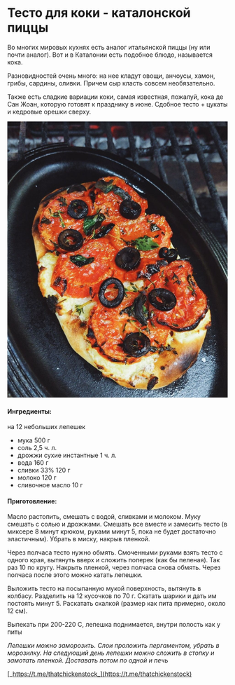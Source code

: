 # Тесто для коки - каталонской пиццы

Во многих мировых кухнях есть аналог итальянской пиццы \(ну или почти аналог\). Вот и в Каталонии есть подобное блюдо, называется кока.

Разновидностей очень много: на нее кладут овощи, анчоусы, хамон, грибы, сардины, оливки. Причем сыр класть совсем необязательно.

Также есть сладкие вариации коки, самая известная, пожалуй, кока де Сан Жоан, которую готовят к празднику в июне. Сдобное тесто + цукаты и кедровые орешки сверху.

![](../../pics/0ea32ba3-261e-4808-bb49-653387a5ba0f.jpg)

#### Ингредиенты:

на 12 небольших лепешек

* мука 500 г 
* соль 2,5 ч. л. 
* дрожжи сухие инстантные 1 ч. л. 
* вода 160 г 
* сливки 33% 120 г 
* молоко 120 г 
* сливочное масло 10 г

#### Приготовление:

Масло растопить, смешать с водой, сливками и молоком. Муку смешать с солью и дрожжами. Смешать все вместе и замесить тесто \(в миксере 8 минут крюком, руками минут 5, пока не будет достаточно эластичным\). Убрать в миску, накрыв пленкой. 

Через полчаса тесто нужно обмять. Смоченными руками взять тесто с одного края, вытянуть вверх и сложить поперек \(как бы пеленая\). Так раз 10 по кругу. Накрыть пленкой, через полчаса снова обмять. Через полчаса после этого можно катать лепешки.

Выложить тесто на посыпанную мукой поверхность, вытянуть в колбасу. Разделить на 12 кусочков по 70 г. Скатать шарики и дать им постоять минут 5. Раскатать скалкой \(размер как пита примерно, около 12 см\). 

Выпекать при 200-220 С, лепешка поднимается, внутри полость как у питы

_Лепешки можно заморозить. Слои проложить пергаментом, убрать в морозилку. На следующий день лепешки можно сложить в стопку и замотать пленкой. Доставать потом по одной и печь_

[_https://t.me/thatchickenstock_](https://t.me/thatchickenstock)

